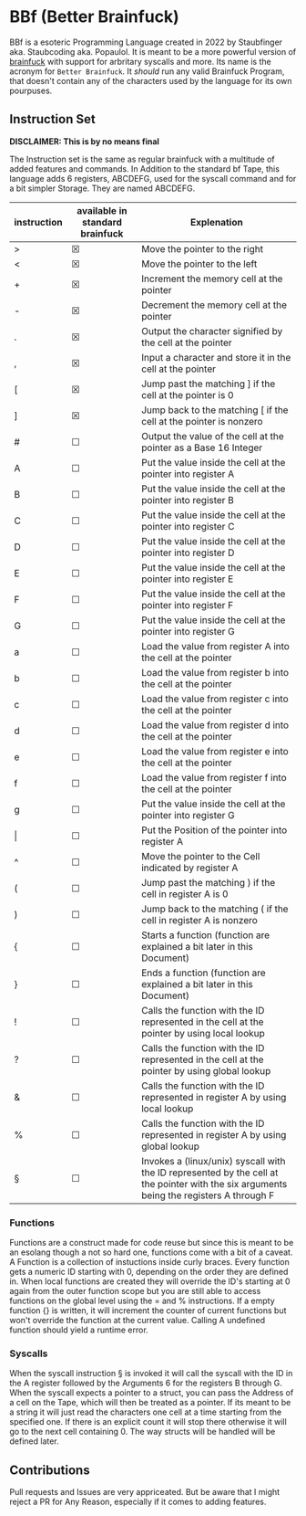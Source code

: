 # BBf (Better Brainfuck)

BBf is a esoteric Programming Language created in 2022 by Staubfinger aka. Staubcoding aka. Popaulol.
It is meant to be a more powerful version of [brainfuck](https://esolangs.org/wiki/Brainfuck) with support for arbritary syscalls and more.
Its name is the acronym for `Better Brainfuck`.
It *should* run any valid Brainfuck Program, that doesn't contain any of the characters used by the language for its own pourpuses.

## Instruction Set
**DISCLAIMER: This is by no means final**

The Instruction set is the same as regular brainfuck with a multitude of added features and commands.
In Addition to the standard bf Tape, this language adds 6 registers, ABCDEFG, used for the syscall command and for a bit simpler Storage.
They are named ABCDEFG.

| instruction | available in standard brainfuck | Explenation 
|-------------|---------------------------------|-------------
| >           | &#9746;                         | Move the pointer to the right
| <           | &#9746;          	            | Move the pointer to the left
| +           | &#9746;          	            | Increment the memory cell at the pointer
| -           | &#9746;          	            | Decrement the memory cell at the pointer
| .           | &#9746;          	            | Output the character signified by the cell at the pointer
| ,           | &#9746;          	            | Input a character and store it in the cell at the pointer
| [           | &#9746;          	            | Jump past the matching ] if the cell at the pointer is 0
| ]           | &#9746;           	            | Jump back to the matching [ if the cell at the pointer is nonzero
| #           | &#9744;                         | Output the value of the cell at the pointer as a Base 16 Integer
| A           | &#9744;                         | Put the value inside the cell at the pointer into register A
| B           | &#9744;                         | Put the value inside the cell at the pointer into register B
| C           | &#9744;                         | Put the value inside the cell at the pointer into register C
| D           | &#9744;                         | Put the value inside the cell at the pointer into register D
| E           | &#9744;                         | Put the value inside the cell at the pointer into register E
| F           | &#9744;                         | Put the value inside the cell at the pointer into register F
| G           | &#9744;                         | Put the value inside the cell at the pointer into register G
| a           | &#9744;                         | Load the value from register A into the cell at the pointer
| b           | &#9744;                         | Load the value from register b into the cell at the pointer
| c           | &#9744;                         | Load the value from register c into the cell at the pointer
| d           | &#9744;                         | Load the value from register d into the cell at the pointer
| e           | &#9744;                         | Load the value from register e into the cell at the pointer
| f           | &#9744;                         | Load the value from register f into the cell at the pointer
| g           | &#9744;                         | Put the value inside the cell at the pointer into register G
| \|          | &#9744;                         | Put the Position of the pointer into register A
| ^           | &#9744;                         | Move the pointer to the Cell indicated by register A
| (           | &#9744;              	        | Jump past the matching ) if the cell in register A is 0
| )           | &#9744;              	        | Jump back to the matching ( if the cell in register A is nonzero
| {           | &#9744;                         | Starts a function (function are explained a bit later in this Document)
| }           | &#9744;                         | Ends a function (function are explained a bit later in this Document)
| !           | &#9744;                         | Calls the function with the ID represented in the cell at the pointer by using local lookup
| ?           | &#9744;                         | Calls the function with the ID represented in the cell at the pointer by using global lookup
| &           | &#9744;                         | Calls the function with the ID represented in register A by using local lookup
| %           | &#9744;                         | Calls the function with the ID represented in register A by using global lookup
| §           | &#9744;                         | Invokes a (linux/unix) syscall with the ID represented by the cell at the pointer with the six arguments being the registers A through F

### Functions
Functions are a construct made for code reuse but since this is meant to be an esolang though a not so hard one, functions come with a bit of a caveat.
A Function is a collection of instuctions inside curly braces. Every function gets a numeric ID starting with 0, depending on the order they are defined in.
When local functions are created they will override the ID's starting at 0 again from the outer function scope but you are still able to access functions on the global level using the = and % instructions.
If a empty function {} is written, it will increment the counter of current functions but won't override the function at the current value.
Calling A undefined function should yield a runtime error.

### Syscalls
When the syscall instruction § is invoked it will call the syscall with the ID in the A register followed by the Arguments 6 for the registers B through G.
When the syscall expects a pointer to a struct, you can pass the Address of a cell on the Tape, which will then be treated as a pointer. If its meant to be a string it will just read the characters one cell at a time starting from the specified one. If there is an explicit count it will stop there otherwise it will go to the next cell containing 0.
The way structs will be handled will be defined later.

## Contributions

Pull requests and Issues are very appriceated.
But be aware that I might reject a PR for Any Reason, especially if it comes to adding features.
